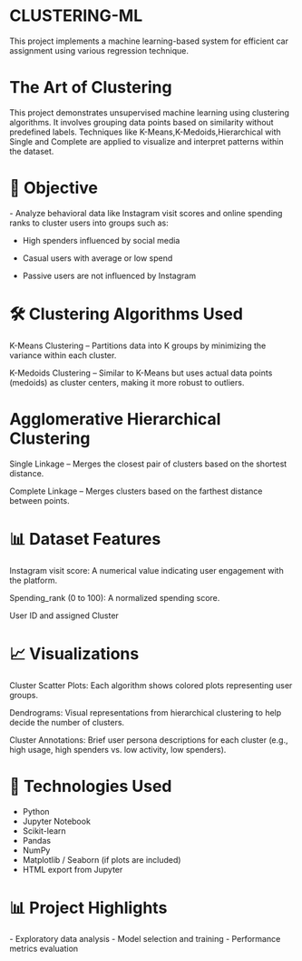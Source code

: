 # CLUSTERING-ML
This project implements a machine learning-based system for efficient car assignment using various regression technique.

<h1>The Art of Clustering</h1>
This project demonstrates unsupervised machine learning using clustering algorithms. It involves grouping data points based on similarity without predefined labels. Techniques like K-Means,K-Medoids,Hierarchical with Single and Complete are applied to visualize and interpret patterns within the dataset.

<h1>🧠 Objective</h1>
- Analyze behavioral data like Instagram visit scores and online spending ranks to cluster users into groups such as:

- High spenders influenced by social media

- Casual users with average or low spend

- Passive users are not influenced by Instagram

<h1>🛠️ Clustering Algorithms Used</h1>

K-Means Clustering – Partitions data into K groups by minimizing the variance within each cluster.

K-Medoids Clustering – Similar to K-Means but uses actual data points (medoids) as cluster centers, making it more robust to outliers.

<h1>Agglomerative Hierarchical Clustering</h1>

Single Linkage – Merges the closest pair of clusters based on the shortest distance.

Complete Linkage – Merges clusters based on the farthest distance between points.

<h1>📊 Dataset Features</h1>

Instagram visit score: A numerical value indicating user engagement with the platform.

Spending_rank (0 to 100): A normalized spending score.

User ID and assigned Cluster

<h1>📈 Visualizations</h1>

Cluster Scatter Plots: Each algorithm shows colored plots representing user groups.

Dendrograms: Visual representations from hierarchical clustering to help decide the number of clusters.

Cluster Annotations: Brief user persona descriptions for each cluster (e.g., high usage, high spenders vs. low activity, low spenders).

<h1>🧠 Technologies Used</h1>

- Python
- Jupyter Notebook
- Scikit-learn
- Pandas
- NumPy
- Matplotlib / Seaborn (if plots are included)
- HTML export from Jupyter

<h1>📊 Project Highlights</h1>
- Exploratory data analysis
- Model selection and training
- Performance metrics evaluation

